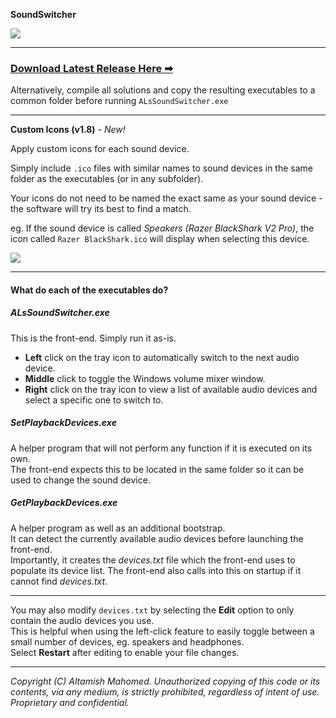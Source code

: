 **SoundSwitcher**

![](https://i.imgur.com/DZk1ILg.png)

___ 

 ### **[Download Latest Release Here ➡](https://github.com/creepyLANguy/SoundSwitcher/releases)** ###  

Alternatively, compile all solutions and copy the resulting executables to a common folder before running `ALsSoundSwitcher.exe`  

___

**Custom Icons (v1.8)** - *New!*

Apply custom icons for each sound device.  

Simply include `.ico` files with similar names to sound devices in the same folder as the executables (or in any subfolder).

Your icons do not need to be named the exact same as your sound device - the software will try its best to find a match.

eg. If the sound device is called *Speakers (Razer BlackShark V2 Pro)*, the icon called `Razer BlackShark.ico` will display when selecting this device. 

![](https://i.imgur.com/zggGhlS.png)

___

#### What do each of the executables do? 

##### ALsSoundSwitcher.exe
This is the front-end. Simply run it as-is.
 - **Left** click on the tray icon to automatically switch to the next audio device.
 - **Middle** click to toggle the Windows volume mixer window.
 - **Right** click on the tray icon to view a list of available audio devices and select a specific one to switch to. 

##### SetPlaybackDevices.exe
A helper program that will not perform any function if it is executed on its own.  
The front-end expects this to be located in the same folder so it can be used to change the sound device.  

##### GetPlaybackDevices.exe
A helper program as well as an additional bootstrap.  
It can detect the currently available audio devices before launching the front-end.  
Importantly, it creates the *devices.txt* file which the front-end uses to populate its device list.
The front-end also calls into this on startup if it cannot find *devices.txt*. 

___

You may also modify `devices.txt` by selecting the **Edit** option to only contain the audio devices you use.  
This is helpful when using the left-click feature to easily toggle between a small number of devices, eg. speakers and headphones.  
Select **Restart** after editing to enable your file changes. 

___

*Copyright (C) Altamish Mahomed. Unauthorized copying of this code or its contents, via any medium, is strictly prohibited, regardless of intent of use. Proprietary and confidential.*
